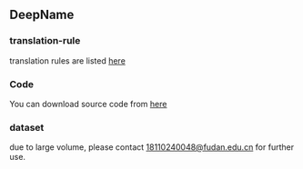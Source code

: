 ## DeepName






### translation-rule
translation rules are listed [here](1.pdf)


### Code

You can download source code from [here](code.zip)

### dataset
due to large volume, please contact 18110240048@fudan.edu.cn for further use.
